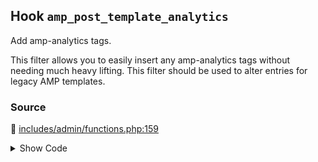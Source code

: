 ## Hook `amp_post_template_analytics`


Add amp-analytics tags.

This filter allows you to easily insert any amp-analytics tags without needing much heavy lifting. This filter should be used to alter entries for legacy AMP templates.

### Source

:link: [includes/admin/functions.php:159](../../includes/admin/functions.php#L159)

<details>
<summary>Show Code</summary>

```php
$analytics = apply_filters( 'amp_post_template_analytics', $analytics, get_queried_object() );
```

</details>
